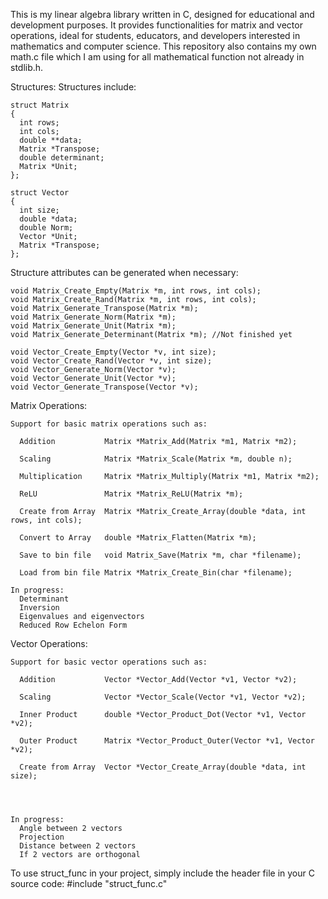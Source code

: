 
This is my linear algebra library written in C, designed for educational and development purposes. It provides functionalities for matrix and vector operations, ideal for students, educators, and developers interested in mathematics and computer science.
This repository also contains my own math.c file which I am using for all mathematical function not already in stdlib.h.

Structures:
Structures include:

    struct Matrix
    {
      int rows;
      int cols;
      double **data;
      Matrix *Transpose;
      double determinant;
      Matrix *Unit;
    };

    struct Vector
    {
      int size;
      double *data;
      double Norm;
      Vector *Unit;
      Matrix *Transpose;
    };

Structure attributes can be generated when necessary:

    void Matrix_Create_Empty(Matrix *m, int rows, int cols);
    void Matrix_Create_Rand(Matrix *m, int rows, int cols);
    void Matrix_Generate_Transpose(Matrix *m);
    void Matrix_Generate_Norm(Matrix *m);
    void Matrix_Generate_Unit(Matrix *m);
    void Matrix_Generate_Determinant(Matrix *m); //Not finished yet 

    void Vector_Create_Empty(Vector *v, int size);
    void Vector_Create_Rand(Vector *v, int size);
    void Vector_Generate_Norm(Vector *v);
    void Vector_Generate_Unit(Vector *v);
    void Vector_Generate_Transpose(Vector *v);


Matrix Operations:

    Support for basic matrix operations such as:

      Addition           Matrix *Matrix_Add(Matrix *m1, Matrix *m2);
                      
      Scaling            Matrix *Matrix_Scale(Matrix *m, double n);

      Multiplication     Matrix *Matrix_Multiply(Matrix *m1, Matrix *m2);

      ReLU               Matrix *Matrix_ReLU(Matrix *m);

      Create from Array  Matrix *Matrix_Create_Array(double *data, int rows, int cols);

      Convert to Array   double *Matrix_Flatten(Matrix *m);

      Save to bin file   void Matrix_Save(Matrix *m, char *filename);

      Load from bin file Matrix *Matrix_Create_Bin(char *filename);
  
    In progress:
      Determinant
      Inversion
      Eigenvalues and eigenvectors
      Reduced Row Echelon Form

Vector Operations:

    Support for basic vector operations such as:

      Addition           Vector *Vector_Add(Vector *v1, Vector *v2);

      Scaling            Vector *Vector_Scale(Vector *v1, Vector *v2);

      Inner Product      double *Vector_Product_Dot(Vector *v1, Vector *v2);

      Outer Product      Matrix *Vector_Product_Outer(Vector *v1, Vector *v2);

      Create from Array  Vector *Vector_Create_Array(double *data, int size);




    In progress: 
      Angle between 2 vectors
      Projection
      Distance between 2 vectors
      If 2 vectors are orthogonal



To use struct_func in your project, simply include the header file in your C source code:
#include "struct_func.c"
